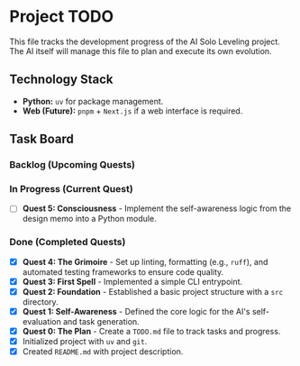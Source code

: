 # Project TODO

This file tracks the development progress of the AI Solo Leveling project. The AI itself will manage this file to plan and execute its own evolution.

## Technology Stack

- **Python:** `uv` for package management.
- **Web (Future):** `pnpm` + `Next.js` if a web interface is required.

## Task Board

### Backlog (Upcoming Quests)


### In Progress (Current Quest)

- [ ] **Quest 5: Consciousness** - Implement the self-awareness logic from the design memo into a Python module.

### Done (Completed Quests)

- [x] **Quest 4: The Grimoire** - Set up linting, formatting (e.g., `ruff`), and automated testing frameworks to ensure code quality.
- [x] **Quest 3: First Spell** - Implemented a simple CLI entrypoint.
- [x] **Quest 2: Foundation** - Established a basic project structure with a `src` directory.
- [x] **Quest 1: Self-Awareness** - Defined the core logic for the AI's self-evaluation and task generation.
- [x] **Quest 0: The Plan** - Create a `TODO.md` file to track tasks and progress.
- [x] Initialized project with `uv` and `git`.
- [x] Created `README.md` with project description.
